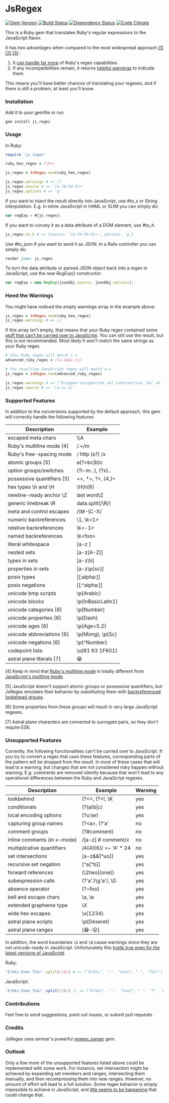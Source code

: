 
# JsRegex

[![Gem Version](https://badge.fury.io/rb/js_regex.svg)](http://badge.fury.io/rb/js_regex)
[![Build Status](https://travis-ci.org/janosch-x/js_regex.svg?branch=master)](https://travis-ci.org/janosch-x/js_regex)
[![Dependency Status](https://gemnasium.com/janosch-x/js_regex.svg)](https://gemnasium.com/janosch-x/js_regex)
[![Code Climate](https://codeclimate.com/github/janosch-x/js_regex/badges/gpa.svg)](https://codeclimate.com/github/janosch-x/js_regex)

This is a Ruby gem that translates Ruby's regular expressions to the JavaScript flavor.

It has two advantages when compared to the most widespread approach
[[1]](https://dockyard.com/blog/ruby/2011/11/18/convert-ruby-regexp-to-javascript-regex)
[[2]](https://github.com/rails/rails/blob/b67043393b5ed6079989513299fe303ec3bc133b/actionpack/lib/action_dispatch/routing/inspector.rb#L42)
[[3]](https://github.com/DavyJonesLocker/client_side_validations/blob/7f0a570f3d88628aeeb6cd61864a8af61ebbf887/lib/client_side_validations/core_ext/regexp.rb#L3)
:

1. It [can handle far more](#SF) of Ruby's regex capabilities.
2. If any incompatibilities remain, it returns [helpful warnings](#HW) to indicate them.

This means you'll have better chances of translating your regexes, and if there is still a problem, at least you'll know.

### Installation

Add it to your gemfile or run

    gem install js_regex

### Usage

In Ruby:

```ruby
require 'js_regex'

ruby_hex_regex = /\h+/

js_regex = JsRegex.new(ruby_hex_regex)

js_regex.warnings # => []
js_regex.source # => '[a-fA-F0-9]+'
js_regex.options # => 'g'
```

If you want to inject the result directly into JavaScript, use *#to_s* or String interpolation. E.g. in inline JavaScript in HAML or SLIM you can simply do:

```javascript
var regExp = #{js_regex};
```

If you want to convey it as a data attribute of a DOM element, use *#to_h*.

```ruby
js_regex.to_h # => {source: '[a-fA-F0-9]+', options: 'g'}
```

Use *#to_json* if you want to send it as JSON. In a Rails controller you can simply do:

```ruby
render json: js_regex
```

To turn the data attribute or parsed JSON object back into a regex in JavaScript, use the *new RegExp()* constructor:

```javascript
var regExp = new RegExp(jsonObj.source, jsonObj.options);
```

<a name='HW'></a>
### Heed the Warnings

You might have noticed the empty *warnings* array in the example above:

```ruby
js_regex = JsRegex.new(ruby_hex_regex)
js_regex.warnings # => []
```

If this array isn't empty, that means that your Ruby regex contained some [stuff that can't be carried over to JavaScript](#UF). You can still use the result, but this is not recommended. Most likely it won't match the same strings as your Ruby regex.

```ruby
# this Ruby regex will match c-x
advanced_ruby_regex = /[a-x&&c-z]/

# the resulting JavaScript regex will match a-z
js_regex = JsRegex.new(advanced_ruby_regex)

js_regex.warnings # => ["Dropped unsupported set intersection '&&' at index 4"]
js_regex.source # => '[a-xc-z]'
```

<a name='SF'></a>
### Supported Features

In addition to the conversions supported by the default approach, this gem will correctly handle the following features:

| Description                | Example           |
|----------------------------|-------------------|
| escaped meta chars         | \\\A              |
| Ruby's multiline mode [4]  | /.+/m             |
| Ruby's free-spacing mode   | / http (s?) /x    |
| atomic groups [5]          | a(?>bc\|b)c       |
| option groups/switches     | (?i-m:..), (?x).. |
| possessive quantifiers [5] | ++, *+, ?+, {4,}+ |
| hex types \h and \H        | \H\h{6}           |
| newline-ready anchor \Z    | last word\Z       |
| generic linebreak \R       | data.split(/\R/)  |
| meta and control escapes   | /\M-\C-X/         |
| numeric backreferences     | \1, \k&lt;1&gt;   |
| relative backreferences    | \k&lt;-1&gt;      |
| named backreferences       | \k&lt;foo&gt;     |
| literal whitespace         | [a-z ]            |
| nested sets                | [a-z[A-Z]]        |
| types in sets              | [a-z\h]           |
| properties in sets         | [a-z\p{sc}]       |
| posix types                | [[:alpha:]]       |
| posix negations            | [[:^alpha:]]      |
| unicode bmp scripts        | \p{Arabic}        |
| unicode blocks             | \p{InBasicLatin1} |
| unicode categories [6]     | \p{Number}        |
| unicode properties [6]     | \p{Dash}          |
| unicode ages [6]           | \p{Age=5.2}       |
| unicode abbreviations [6]  | \p{Mong}, \p{Sc}  |
| unicode negations [6]      | \p{^Number}       |
| codepoint lists            | \u{61 63 1F601}   |
| astral plane literals [7]  | &#x1f601;         |

[4] Keep in mind that [Ruby's multiline mode](http://ruby-doc.org/core-2.1.1/Regexp.html#class-Regexp-label-Options) is totally different from [JavaScript's multiline mode](http://javascript.info/regexp-multiline-mode).

[5] JavaScript doesn't support atomic groups or possessive quantifiers, but JsRegex emulates their behavior by substituting them with [backreferenced lookahead groups](http://instanceof.me/post/52245507631/regex-emulate-atomic-grouping-with-lookahead).

[6] Some properties from these groups will result in very large JavaScript regexes.

[7] Astral plane characters are converted to surrogate pairs, so they don't require ES6.

<a name='UF'></a>
### Unsupported Features

Currently, the following functionalities can't be carried over to JavaScript. If you try to convert a regex that uses these features, corresponding parts of the pattern will be dropped from the result. In most of these cases that will lead to a warning, but changes that are not considered risky happen without warning. E.g. comments are removed silently because that won't lead to any operational differences between the Ruby and JavaScript regexes.

| Description                    | Example               | Warning |
|--------------------------------|-----------------------|---------|
| lookbehind                     | (?&lt;=, (?&lt;!, \K  | yes     |
| conditionals                   | (?(a)b\|c)            | yes     |
| local encoding options         | (?u:\w)               | yes     |
| capturing group names          | (?&lt;a&gt;, (?'a'    | no      |
| comment groups                 | (?#comment)           | no      |
| inline comments (in x-mode)    | /[a-z] # comment/x    | no      |
| multiplicative quantifiers     | /A{4}{6}/ =~ 'A' * 24 | no      |
| set intersections              | [a-z&amp;&amp;[^uo]]  | yes     |
| recursive set negation         | [^a[^b]]              | yes     |
| forward references             | (\2two\|(one))        | yes     |
| subexpression calls            | (?'a'.)\g'a'/, \G     | yes     |
| absence operator               | (?~foo)               | yes     |
| bell and escape chars          | \a, \e                | yes     |
| extended grapheme type         | \X                    | yes     |
| wide hex escapes               | \x{1234}              | yes     |
| astral plane scripts           | \p{Deseret}           | yes     |
| astral plane ranges            | [&#x1f601;-&#x1f632;] | yes     |

In addition, the word boundaries `\b` and `\B` cause warnings since they are not unicode-ready in JavaScript. Unfortunately this [holds true even for the latest versions of JavaScript](http://www.ecma-international.org/ecma-262/6.0/#sec-runtime-semantics-iswordchar-abstract-operation).

Ruby:
```ruby
'Erkki-Sven Tüür'.split(/\b/) # => ["Erkki", "-", "Sven", " ", "Tüür"]
```

JavaScript:
```javascript
'Erkki-Sven Tüür'.split(/\b/) // => ["Erkki", "-", "Sven", " ", "T", "üü", "r"]
```

### Contributions

Feel free to send suggestions, point out issues, or submit pull requests.

### Credits

JsRegex uses ammar's powerful [regexp_parser](https://github.com/ammar/regexp_parser) gem.

### Outlook

Only a few more of the unsupported features listed above could be implemented with some work. For instance, set intersection might be achieved by expanding set members and ranges, intersecting them manually, and then recompressing them into new ranges. However, no amount of effort will lead to a full solution. Some regex behavior is simply impossible to achieve in JavaScript, and [litte seems to be happening](https://mail.mozilla.org/pipermail/es-discuss/2013-September/033867.html) that could change that.
